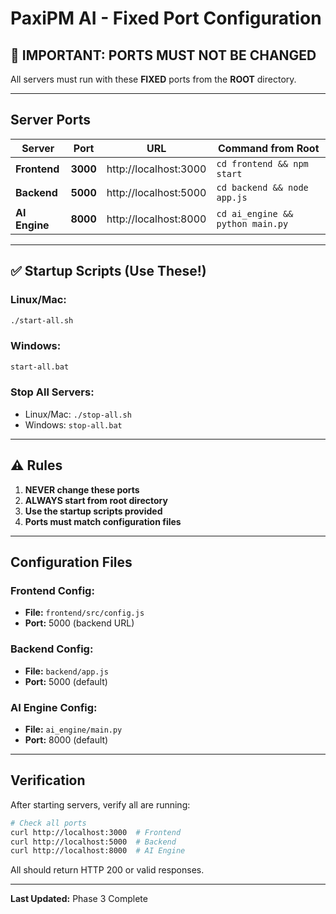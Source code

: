 # PaxiPM AI - Fixed Port Configuration

## **🚨 IMPORTANT: PORTS MUST NOT BE CHANGED**

All servers must run with these **FIXED** ports from the **ROOT** directory.

---

## Server Ports

| Server | Port | URL | Command from Root |
|--------|------|-----|-------------------|
| **Frontend** | **3000** | http://localhost:3000 | `cd frontend && npm start` |
| **Backend** | **5000** | http://localhost:5000 | `cd backend && node app.js` |
| **AI Engine** | **8000** | http://localhost:8000 | `cd ai_engine && python main.py` |

---

## ✅ Startup Scripts (Use These!)

### Linux/Mac:
```bash
./start-all.sh
```

### Windows:
```bash
start-all.bat
```

### Stop All Servers:
- Linux/Mac: `./stop-all.sh`
- Windows: `stop-all.bat`

---

## ⚠️ Rules

1. **NEVER change these ports**
2. **ALWAYS start from root directory**
3. **Use the startup scripts provided**
4. **Ports must match configuration files**

---

## Configuration Files

### Frontend Config:
- **File:** `frontend/src/config.js`
- **Port:** 5000 (backend URL)

### Backend Config:
- **File:** `backend/app.js`
- **Port:** 5000 (default)

### AI Engine Config:
- **File:** `ai_engine/main.py`
- **Port:** 8000 (default)

---

## Verification

After starting servers, verify all are running:

```bash
# Check all ports
curl http://localhost:3000  # Frontend
curl http://localhost:5000  # Backend
curl http://localhost:8000  # AI Engine
```

All should return HTTP 200 or valid responses.

---

**Last Updated:** Phase 3 Complete
